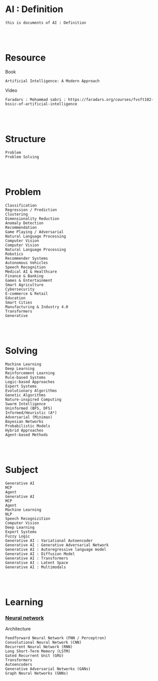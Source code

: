 <!--------------------------------------------------------------------------------- Description -->
# AI : Definition
    this is documents of AI : Definition

<!--------------------------------------------------------------------------------- Resource -->
<br><br>

# Resource  
<!-------------------------- Book -->
Book
```
Artificial Intelligence: A Modern Approach
```
<!-------------------------- Video -->
Video
```
Faradars : Mohammad sabri : https://faradars.org/courses/fvsft102-bssic-of-artificial-intelligence
```

<!--------------------------------------------------------------------------------- Structure -->
<br><br>

# Structure
```
Problem
Problem Solving
```

<!--------------------------------------------------------------------------------- Problem -->
<br><br>

# Problem
```
Classification
Regression / Prediction
Clustering
Dimensionality Reduction
Anomaly Detection
Recommendation
Game Playing / Adversarial
Natural Language Processing
Computer Vision
Computer Vision
Natural Language Processing
Robotics
Recommender Systems
Autonomous Vehicles
Speech Recognition
Medical AI & Healthcare
Finance & Banking
Games & Entertainment
Smart Agriculture
Cybersecurity
E-commerce & Retail
Education
Smart Cities
Manufacturing & Industry 4.0
Transformers
Generative
```


<!--------------------------------------------------------------------------------- Problem Solving -->
<br><br>

# Solving
```
Machine Learning
Deep Learning
Reinforcement Learning
Rule-based Systems
Logic-based Approaches
Expert Systems
Evolutionary Algorithms
Genetic Algorithms
Nature-inspired Computing
Swarm Intelligence
Uninformed (BFS, DFS)
Informed/Heuristic (A*)
Adversarial (Minimax)
Bayesian Networks
Probabilistic Models
Hybrid Approaches
Agent-based Methods
```

<!--------------------------------------------------------------------------------- Learning -->
<br><br>

# Subject
```
Generative AI
MCP
Agent
Generative AI
MCP
Agent
Machine Learning
NLP
Speech Recognizition
Computer Vision
Deep Learning
Expert Systems
Fuzzy Logic
Generative AI : Variational Autoencoder
Generative AI : Generative Adversarial Network
Generative AI : Autoregressive language model
Generative AI : Diffusion Model
Generative AI : Transformers
Generative AI : Latent Space
Generative AI : Multimodals
```

<!--------------------------------------------------------------------------------- Learning -->
<br><br>

# Learning

### [Neural network]
<!-------------------------- Structure -->
Architecture
```
Feedforward Neural Network (FNN / Perceptron)
Convolutional Neural Network (CNN)
Recurrent Neural Network (RNN)
Long Short-Term Memory (LSTM)
Gated Recurrent Unit (GRU)
Transformers
Autoencoders
Generative Adversarial Networks (GANs)
Graph Neural Networks (GNNs)
```


<!--------------------------------------------------------------------------------- Links -->
[Neural network]: https://github.com/kashanimorteza/ai_document/tree/main/neural_network.md